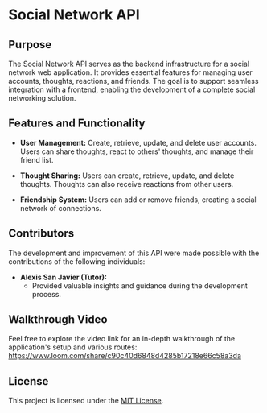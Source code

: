 # Social Network API

## Purpose

The Social Network API serves as the backend infrastructure for a social network web application. It provides essential features for managing user accounts, thoughts, reactions, and friends. The goal is to support seamless integration with a frontend, enabling the development of a complete social networking solution.

## Features and Functionality

- **User Management:** Create, retrieve, update, and delete user accounts. Users can share thoughts, react to others' thoughts, and manage their friend list.

- **Thought Sharing:** Users can create, retrieve, update, and delete thoughts. Thoughts can also receive reactions from other users.

- **Friendship System:** Users can add or remove friends, creating a social network of connections.

## Contributors

The development and improvement of this API were made possible with the contributions of the following individuals:

- **Alexis San Javier (Tutor):**
  - Provided valuable insights and guidance during the development process.

## Walkthrough Video

Feel free to explore the video link for an in-depth walkthrough of the application's setup and various routes: https://www.loom.com/share/c90c40d6848d4285b17218e66c58a3da

## License

This project is licensed under the [MIT License](LICENSE).